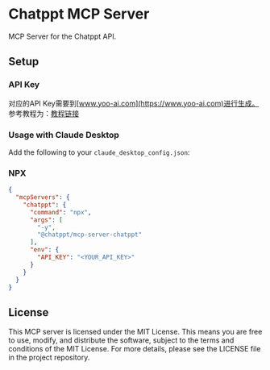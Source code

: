 # Chatppt MCP Server

MCP Server for the Chatppt API.

## Setup

### API Key
对应的API Key需要到[www.yoo-ai.com](https://www.yoo-ai.com)进行生成。
参考教程为：[教程链接](https://j2md2qa3ym.feishu.cn/docx/LRDrdv6PyoF472xMr7DcJSAUnye?from=from_copylink)
### Usage with Claude Desktop

Add the following to your `claude_desktop_config.json`:

### NPX

```json
{
  "mcpServers": {
    "chatppt": {
      "command": "npx",
      "args": [
        "-y",
        "@chatppt/mcp-server-chatppt"
      ],
      "env": {
        "API_KEY": "<YOUR_API_KEY>"
      }
    }
  }
}
```

## License

This MCP server is licensed under the MIT License. This means you are free to use, modify, and distribute the software, subject to the terms and conditions of the MIT License. For more details, please see the LICENSE file in the project repository.